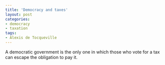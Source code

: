 ```yaml
---
title: 'Democracy and taxes'
layout: post
categories:
- democracy
- taxation
tags:
- Alexis de Tocqueville
---
```


A democratic government is the only one in which those who vote for a tax can escape the obligation to pay it.